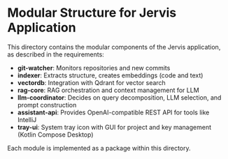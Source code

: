 # Modular Structure for Jervis Application

This directory contains the modular components of the Jervis application, as described in the requirements:

- **git-watcher**: Monitors repositories and new commits
- **indexer**: Extracts structure, creates embeddings (code and text)
- **vectordb**: Integration with Qdrant for vector search
- **rag-core**: RAG orchestration and context management for LLM
- **llm-coordinator**: Decides on query decomposition, LLM selection, and prompt construction
- **assistant-api**: Provides OpenAI-compatible REST API for tools like IntelliJ
- **tray-ui**: System tray icon with GUI for project and key management (Kotlin Compose Desktop)

Each module is implemented as a package within this directory.